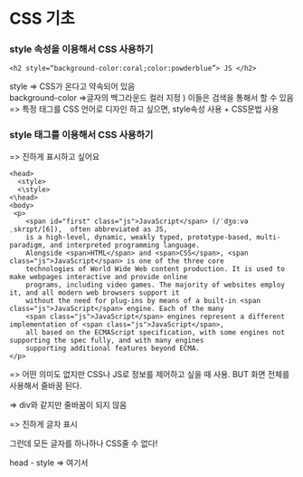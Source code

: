 CSS 기초
=========
### style 속성을 이용해서 CSS 사용하기

```
<h2 style=“background-color:coral;color:powderblue”> JS </h2>
```
style => CSS가 온다고 약속되어 있음\
background-color =>글자의 백그라운드 컬러 지정 ) 이들은 검색을 통해서 할 수 있음\
=> 특정 태그를 CSS 언어로 디자인 하고 싶으면, style속성 사용 + CSS문법 사용

### style 태그를 이용해서 CSS 사용하기
=> 진하게 표시하고 싶어요
```
<head>
  <style>
  <\style>
<\head>
<body>
 <p>
    <span id="first" class="js">JavaScript</span> (/ˈdʒɑːvəˌskrɪpt/[6]),  often abbreviated as JS, 
    is a high-level, dynamic, weakly typed, prototype-based, multi-paradigm, and interpreted programming language. 
    Alongside <span>HTML</span> and <span>CSS</span>, <span class="js">JavaScript</span> is one of the three core 
    technologies of World Wide Web content production. It is used to make webpages interactive and provide online 
    programs, including video games. The majority of websites employ it, and all modern web browsers support it 
    without the need for plug-ins by means of a built-in <span class="js">JavaScript</span> engine. Each of the many 
    <span class="js">JavaScript</span> engines represent a different implementation of <span class="js">JavaScript</span>, 
    all based on the ECMAScript specification, with some engines not supporting the spec fully, and with many engines
    supporting additional features beyond ECMA.
</p>
```

<div> => 어떤 의미도 없지만 CSS나 JS로 정보를 제어하고 싶을 때 사용. BUT 화면 전체를 사용해서 줄바꿈 된다.
  
<span> => div와 같지만 줄바꿈이 되지 않음
  
<span style=“font-weight:bold;”> => 진하게 글자 표시
  
그런데 모든 글자를 하나하나 CSS줄 수 없다!

head - style => 여기서 <style>에 안에 있는 것이 CSS임을 웹브라우저에게 알려주는 구분자
  
span class="js" 와 head-style
  
```
.js{
  font-weight: bold;
  color:red;
}
```
js => 웹페이지에 있는 태그의 이름이 js인 것을 가르킨다. 

따라서 class값이 js인 것을 하고 싶어요 => .js (점 js) 

color:red; => 글자색이 빨간색

CSS 선택자
===========
첫 번째 JavaScript글자만 초록색으로 하고 싶어요.
span id="first" class="js" 와 head-style 
  
```
#first{
  color:green;
}
```
class => 그룹핑 \
id => 한 가지 대상을 식별, 한번만 \
==> .(점) = class 의미, #(샵) = id값 의미

span태그가 있는 것에 글자를 파란색을 하고 싶어요. \
head의 style에
```
span{
  color:blue;
}
```
```
ex. <span>HTML</span>
```

#### 따라서, 선택자 우선순위 => id – class - span

